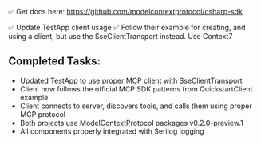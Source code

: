 ✅ Get docs here:
https://github.com/modelcontextprotocol/csharp-sdk

✅ Update TestApp client usage
✅ Follow their example for creating, and using a client, but use the SseClientTransport instead.  Use Context7

## Completed Tasks:
- Updated TestApp to use proper MCP client with SseClientTransport
- Client now follows the official MCP SDK patterns from QuickstartClient example
- Client connects to server, discovers tools, and calls them using proper MCP protocol
- Both projects use ModelContextProtocol packages v0.2.0-preview.1
- All components properly integrated with Serilog logging
